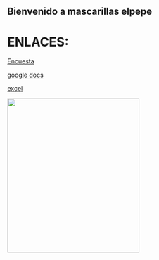 ## Bienvenido a mascarillas elpepe


# ENLACES:

[Encuesta](https://docs.google.com/forms/d/17aPmRWOzh09dMR5uJEPeCeZSj79cDFo8isZ8BlhVE6o/edit)
 
[google docs](https://docs.google.com/document/d/1WM2NtceK-f6FfW2tHAYM6zsG2ii5uS1CDUboNaPe_ak/edit)

[excel](https://docs.google.com/spreadsheets/d/1Y1M2vIsGxDX620LpkYm0izx1OuHurJ96n9HXINWgBrw/edit?usp=sharing)



<img src="https://image.freepik.com/vector-gratis/hombre-use-mascarilla-como-proteccion-contra-covid-19-corona-virus-pandemia-seguridad-prevencion-proteccion-lucha-contra-virus-ilustracion_8580-400.jpg" width="300" height="350">
